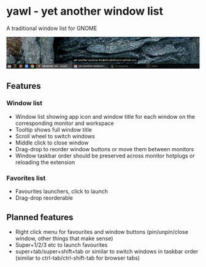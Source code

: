 # yawl - yet another window list

A traditional window list for GNOME

![screenshot.png](https://raw.githubusercontent.com/chrisjbillington/yawl/master/screenshot.png)

## Features

### Window list
* Window list showing app icon and window title for each window on the corresponding
  monitor and workspace
* Tooltip shows full window title
* Scroll wheel to switch windows
* Middle click to close window
* Drag-drop to reorder window buttons or move them between monitors
* Window taskbar order should be preserved across monitor hotplugs or reloading the
  extension

### Favorites list
* Favourites launchers, click to launch
* Drag-drop reorderable

## Planned features
* Right click menu for favourites and window buttons (pin/unpin/close window, other
  things that make sense)
* Super+1/2/3 etc to launch favourites
* super+tab/super+shift+tab or similar to switch windows in taskbar order (similar to
  ctrl-tab/ctrl-shift-tab for browser tabs)
